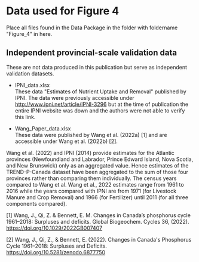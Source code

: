 # Data used for Figure 4

Place all files found in the Data Package in the folder with foldername "Figure_4" in here.

## Independent provincial-scale validation data

These are not data produced in this publication but serve as
independent validation datasets.

* IPNI_data.xlsx<br>
  These data "Estimates of Nutrient Uptake and Removal" published by IPNI. The data were previously 
  accessible under http://www.ipni.net/article/IPNI-3296 but at the time of publication the entire 
  IPNI website was down and the authors were not able to verify this link.

* Wang_Paper_data.xlsx<br>
  These data were published by Wang et al. (2022a) [1] and are
  accessible under Wang et al. (2022b) [2].
  
Wang et al. (2022) and IPNI (2014) provide estimates for the Atlantic
provinces (Newfoundland and Labrador, Prince Edward Island, Nova
Scotia, and New Brunswick) only as an aggregated value. Hence
estimates of the TREND-P-Canada dataset have been aggregated to the
sum of those four provinces rather than comparing them
individually. The census years compared to Wang et al. Wang et al.,
2022 estimates range from 1961 to 2016 while the years compared with
IPNI are from 1971 (for Livestock Manure and Crop Removal) and 1966
(for Fertilizer) until 2011 (for all three components compared). 


[1] Wang, J., Qi, Z. & Bennett, E. M. 
    Changes in Canada’s phosphorus cycle 1961–2018: Surpluses and deficits. 
    Global Biogeochem. Cycles 36, (2022).
    https://doi.org/10.1029/2022GB007407

[2] Wang, J., Qi, Z., & Bennett, E. (2022). 
	Changes in Canada's Phosphorus Cycle 1961–2018: Surpluses and Deficits. 
    https://doi.org/10.5281/zenodo.6877750
